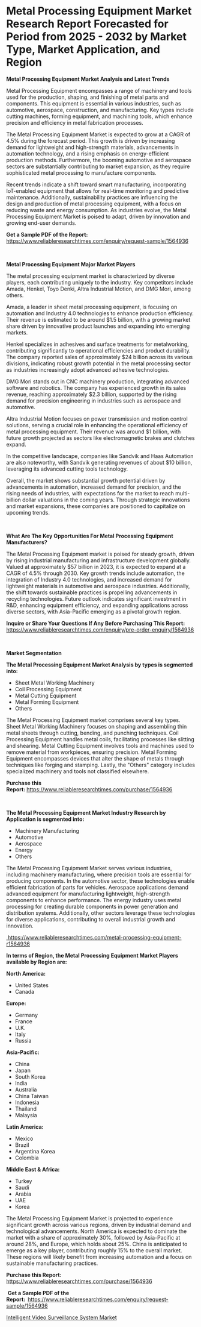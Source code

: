 <p><h1>Metal Processing Equipment Market Research Report Forecasted for Period from 2025 -  2032 by Market Type, Market Application, and Region</h1></p><p><strong>Metal Processing Equipment Market Analysis and Latest Trends</strong></p>
<p><p>Metal Processing Equipment encompasses a range of machinery and tools used for the production, shaping, and finishing of metal parts and components. This equipment is essential in various industries, such as automotive, aerospace, construction, and manufacturing. Key types include cutting machines, forming equipment, and machining tools, which enhance precision and efficiency in metal fabrication processes.</p><p>The Metal Processing Equipment Market is expected to grow at a CAGR of 4.5% during the forecast period. This growth is driven by increasing demand for lightweight and high-strength materials, advancements in automation technology, and a rising emphasis on energy-efficient production methods. Furthermore, the booming automotive and aerospace sectors are substantially contributing to market expansion, as they require sophisticated metal processing to manufacture components.</p><p>Recent trends indicate a shift toward smart manufacturing, incorporating IoT-enabled equipment that allows for real-time monitoring and predictive maintenance. Additionally, sustainability practices are influencing the design and production of metal processing equipment, with a focus on reducing waste and energy consumption. As industries evolve, the Metal Processing Equipment Market is poised to adapt, driven by innovation and growing end-user demands.</p></p>
<p><strong>Get a Sample PDF of the Report:&nbsp;</strong> <a href="https://www.reliableresearchtimes.com/enquiry/request-sample/1564936?utm_campaign=2440&utm_medium=2&utm_source=Github&utm_content=ia&utm_term=22022025&utm_id=metal-processing-equipment">https://www.reliableresearchtimes.com/enquiry/request-sample/1564936</a></p>
<p>&nbsp;</p>
<p><strong>Metal Processing Equipment Major Market Players</strong></p>
<p><p>The metal processing equipment market is characterized by diverse players, each contributing uniquely to the industry. Key competitors include Amada, Henkel, Toyo Denki, Altra Industrial Motion, and DMG Mori, among others.</p><p>Amada, a leader in sheet metal processing equipment, is focusing on automation and Industry 4.0 technologies to enhance production efficiency. Their revenue is estimated to be around $1.5 billion, with a growing market share driven by innovative product launches and expanding into emerging markets.</p><p>Henkel specializes in adhesives and surface treatments for metalworking, contributing significantly to operational efficiencies and product durability. The company reported sales of approximately $24 billion across its various divisions, indicating robust growth potential in the metal processing sector as industries increasingly adopt advanced adhesive technologies.</p><p>DMG Mori stands out in CNC machinery production, integrating advanced software and robotics. The company has experienced growth in its sales revenue, reaching approximately $2.3 billion, supported by the rising demand for precision engineering in industries such as aerospace and automotive.</p><p>Altra Industrial Motion focuses on power transmission and motion control solutions, serving a crucial role in enhancing the operational efficiency of metal processing equipment. Their revenue was around $1 billion, with future growth projected as sectors like electromagnetic brakes and clutches expand.</p><p>In the competitive landscape, companies like Sandvik and Haas Automation are also noteworthy, with Sandvik generating revenues of about $10 billion, leveraging its advanced cutting tools technology.</p><p>Overall, the market shows substantial growth potential driven by advancements in automation, increased demand for precision, and the rising needs of industries, with expectations for the market to reach multi-billion dollar valuations in the coming years. Through strategic innovations and market expansions, these companies are positioned to capitalize on upcoming trends.</p></p>
<p>&nbsp;</p>
<p><strong>What Are The Key Opportunities For Metal Processing Equipment Manufacturers?</strong></p>
<p><p>The Metal Processing Equipment market is poised for steady growth, driven by rising industrial manufacturing and infrastructure development globally. Valued at approximately $57 billion in 2023, it is expected to expand at a CAGR of 4.5% through 2030. Key growth trends include automation, the integration of Industry 4.0 technologies, and increased demand for lightweight materials in automotive and aerospace industries. Additionally, the shift towards sustainable practices is propelling advancements in recycling technologies. Future outlook indicates significant investment in R&D, enhancing equipment efficiency, and expanding applications across diverse sectors, with Asia-Pacific emerging as a pivotal growth region.</p></p>
<p><strong>Inquire or Share Your Questions If Any Before Purchasing This Report:</strong> <a href="https://www.reliableresearchtimes.com/enquiry/pre-order-enquiry/1564936?utm_campaign=2440&utm_medium=2&utm_source=Github&utm_content=ia&utm_term=22022025&utm_id=metal-processing-equipment">https://www.reliableresearchtimes.com/enquiry/pre-order-enquiry/1564936</a></p>
<p>&nbsp;</p>
<p><strong>Market Segmentation</strong></p>
<p><strong>The Metal Processing Equipment Market Analysis by types is segmented into:</strong></p>
<p><ul><li>Sheet Metal Working Machinery</li><li>Coil Processing Equipment</li><li>Metal Cutting Equipment</li><li>Metal Forming Equipment</li><li>Others</li></ul></p>
<p><p>The Metal Processing Equipment market comprises several key types. Sheet Metal Working Machinery focuses on shaping and assembling thin metal sheets through cutting, bending, and punching techniques. Coil Processing Equipment handles metal coils, facilitating processes like slitting and shearing. Metal Cutting Equipment involves tools and machines used to remove material from workpieces, ensuring precision. Metal Forming Equipment encompasses devices that alter the shape of metals through techniques like forging and stamping. Lastly, the "Others" category includes specialized machinery and tools not classified elsewhere.</p></p>
<p><strong>Purchase this Report:&nbsp;</strong><a href="https://www.reliableresearchtimes.com/purchase/1564936?utm_campaign=2440&utm_medium=2&utm_source=Github&utm_content=ia&utm_term=22022025&utm_id=metal-processing-equipment">https://www.reliableresearchtimes.com/purchase/1564936</a></p>
<p>&nbsp;</p>
<p><strong>The Metal Processing Equipment Market Industry Research by Application is segmented into:</strong></p>
<p><ul><li>Machinery Manufacturing</li><li>Automotive</li><li>Aerospace</li><li>Energy</li><li>Others</li></ul></p>
<p><p>The Metal Processing Equipment Market serves various industries, including machinery manufacturing, where precision tools are essential for producing components. In the automotive sector, these technologies enable efficient fabrication of parts for vehicles. Aerospace applications demand advanced equipment for manufacturing lightweight, high-strength components to enhance performance. The energy industry uses metal processing for creating durable components in power generation and distribution systems. Additionally, other sectors leverage these technologies for diverse applications, contributing to overall industrial growth and innovation.</p></p>
<p><a href="https://www.reliableresearchtimes.com/metal-processing-equipment-r1564936?utm_campaign=2440&utm_medium=2&utm_source=Github&utm_content=ia&utm_term=22022025&utm_id=metal-processing-equipment">&nbsp;https://www.reliableresearchtimes.com/metal-processing-equipment-r1564936</a></p>
<p><strong>In terms of Region, the Metal Processing Equipment Market Players available by Region are:</strong></p>
<p>
    <p> <strong> North America: </strong>
        <ul>
            <li>United States</li>
            <li>Canada</li>
        </ul>
        </p> 
    <p> <strong> Europe: </strong>
        <ul>
            <li>Germany</li>
            <li>France</li>
            <li>U.K.</li>
            <li>Italy</li>
            <li>Russia</li>
        </ul>
        </p> 
    <p> <strong> Asia-Pacific: </strong>
        <ul>
            <li>China</li>
            <li>Japan</li>
            <li>South Korea</li>
            <li>India</li>
            <li>Australia</li>
            <li>China Taiwan</li>
            <li>Indonesia</li>
            <li>Thailand</li>
            <li>Malaysia</li>
        </ul>
        </p> 
    <p> <strong> Latin America: </strong>
        <ul>
            <li>Mexico</li>
            <li>Brazil</li>
            <li>Argentina Korea</li>
            <li>Colombia</li>
        </ul>
        </p> 
    <p> <strong> Middle East & Africa: </strong>
        <ul>
            <li>Turkey</li>
            <li>Saudi</li>
            <li>Arabia</li>
            <li>UAE</li>
            <li>Korea</li>
        </ul>
    </p>
    </p>
<p><p>The Metal Processing Equipment Market is projected to experience significant growth across various regions, driven by industrial demand and technological advancements. North America is expected to dominate the market with a share of approximately 30%, followed by Asia-Pacific at around 28%, and Europe, which holds about 25%. China is anticipated to emerge as a key player, contributing roughly 15% to the overall market. These regions will likely benefit from increasing automation and a focus on sustainable manufacturing practices.</p></p>
<p><strong>Purchase this Report: </strong><a href="https://www.reliableresearchtimes.com/purchase/1564936?utm_campaign=2440&utm_medium=2&utm_source=Github&utm_content=ia&utm_term=22022025&utm_id=metal-processing-equipment">https://www.reliableresearchtimes.com/purchase/1564936</a></p>
<p>&nbsp;<strong>Get a Sample PDF of the Report:&nbsp;&nbsp;</strong><a href="https://www.reliableresearchtimes.com/enquiry/request-sample/1564936?utm_campaign=2440&utm_medium=2&utm_source=Github&utm_content=ia&utm_term=22022025&utm_id=metal-processing-equipment">https://www.reliableresearchtimes.com/enquiry/request-sample/1564936</a></p>
<p><strong></strong></p>
<p><p><a href="https://github.com/pinzinyaah/Market-Research-Report-List-1/blob/main/intelligent-video-surveillance-system-market.md?utm_campaign=2440&utm_medium=2&utm_source=Github&utm_content=ia&utm_term=22022025&utm_id=metal-processing-equipment">Intelligent Video Surveillance System Market</a></p></p>